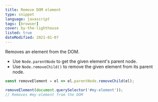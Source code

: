 ```yaml
---
title: Remove DOM element
type: snippet
language: javascript
tags: [browser]
cover: by-the-lighthouse
listed: true
dateModified: 2021-01-07
---
```


Removes an element from the DOM.

- Use `Node.parentNode` to get the given element's parent node.
- Use `Node.removeChild()` to remove the given element from its parent node.

```js
const removeElement = el => el.parentNode.removeChild(el);

removeElement(document.querySelector('#my-element'));
// Removes #my-element from the DOM
```
